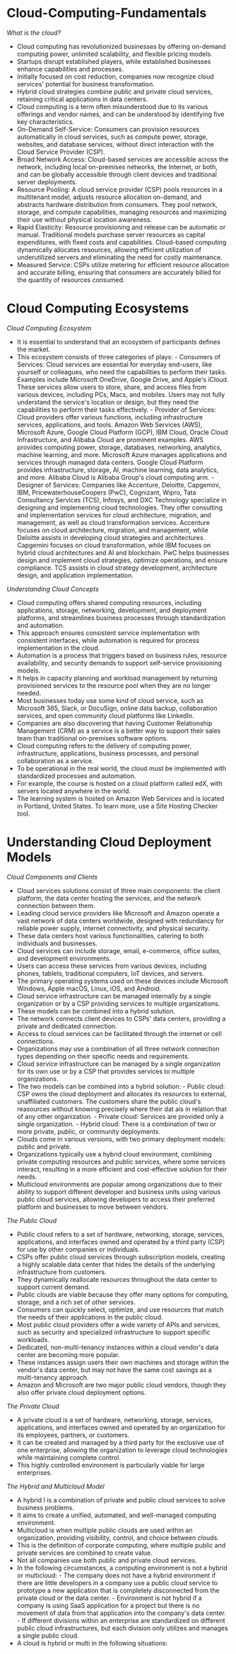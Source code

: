 # Cloud-Computing-Fundamentals
_What is the cloud?_
- Cloud computing has revolutionized businesses by offering on-demand computing power, unlimited scalability, and flexible pricing models.
- Startups disrupt established players, while established businesses enhance capabilities and processes.
- Initially focused on cost reduction, companies now recognize cloud services' potential for business transformation.
- Hybrid cloud strategies combine public and private cloud services, retaining critical applications in data centers.
- Cloud computing is a term often misunderstood due to its various offerings and vendor names, and can be understood by identifying five key characteristics.
- On-Demand Self-Service: Consumers can provision resources automatically in cloud services, such as compute power, storage, websites, and database services, without direct interaction with the Cloud Service Provider (CSP).
- Broad Network Access: Cloud-based services are accessible across the network, including local on-premises networks, the Internet, or both, and can be globally accessible through client devices and traditional server deployments.
- Resource Pooling: A cloud service provider (CSP) pools resources in a multitenant model, adjusts resource allocation on-demand, and abstracts hardware distribution from consumers. They pool network, storage, and compute capabilities, managing resources and maximizing their use without physical location awareness.
- Rapid Elasticity: Resource provisioning and release can be automatic or manual. Traditional models purchase server resources as capital expenditures, with fixed costs and capabilities. Cloud-based computing dynamically allocates resources, allowing efficient utilization of underutilized servers and eliminating the need for costly maintenance.
- Measured Service: CSPs utilize metering for efficient resource allocation and accurate billing, ensuring that consumers are accurately billed for the quantity of resources consumed.

# Cloud Computing Ecosystems
_Cloud Computing Ecosystem_
- It is essential to understand that an ecosystem of participants defines the market.
- This ecosystem consists of three categories of plays:
                 - Consumers of Services: Cloud services are essential for everyday end-users,                        like yourself or colleagues, who need the capabilities to perform their tasks.                     Examples include Microsoft OneDrive, Google Drive, and Apple's iCloud. These                       services allow users to store, share, and access files from various devices,                       including PCs, Macs, and mobiles. Users may not fully understand the service's                     location or design, but they need the capabilities to perform their tasks                          effectively.
                 - Provider of Services: Cloud providers offer various functions, including infrastructure services, applications, and tools. Amazon Web Services (AWS), Microsoft Azure, Google Cloud Platform (GCP), IBM Cloud, Oracle Cloud Infrastructure, and Alibaba Cloud are prominent examples. AWS provides computing power, storage, databases, networking, analytics, machine learning, and more. Microsoft Azure manages applications and services through managed data centers. Google Cloud Platform provides infrastructure, storage, AI, machine learning, data analytics, and more. Alibaba Cloud is Alibaba Group's cloud computing arm.
                  - Designer of Services: Companies like Accenture, Deloitte, Capgemini, IBM, PricewaterhouseCoopers (PwC), Cognizant, Wipro, Tata Consultancy Services (TCS), Infosys, and DXC Technology specialize in designing and implementing cloud technologies. They offer consulting and implementation services for cloud architecture, migration, and management, as well as cloud transformation services. Accenture focuses on cloud architecture, migration, and management, while Deloitte assists in developing cloud strategies and architectures. Capgemini focuses on cloud transformation, while IBM focuses on hybrid cloud architectures and AI and blockchain. PwC helps businesses design and implement cloud strategies, optimize operations, and ensure compliance. TCS assists in cloud strategy development, architecture design, and application implementation.

_Understanding Cloud Concepts_
- Cloud computing offers shared computing resources, including applications, storage, networking, development, and deployment platforms, and streamlines business processes through standardization and automation.
- This approach ensures consistent service implementation with consistent interfaces, while automation is required for process implementation in the cloud.
- Automation is a process that triggers based on business rules, resource availability, and security demands to support self-service provisioning models.
- It helps in capacity planning and workload management by returning provisioned services to the resource pool when they are no longer needed.
- Most businesses today use some kind of cloud service, such as Microsoft 365, Slack, or DocuSign, online data backup, collaboration services, and open community cloud platforms like LinkedIn.
- Companies are also discovering that having Customer Relationship Management (CRM) as a service is a better way to support their sales team than traditional on-premises software options.
- Cloud computing refers to the delivery of computing power, infrastructure, applications, business processes, and personal collaboration as a service.
- To be operational in the real world, the cloud must be implemented with standardized processes and automation.
- For example, the course is hosted on a cloud platform called edX, with servers located anywhere in the world.
- The learning system is hosted on Amazon Web Services and is located in Portland, United States. To learn more, use a Site Hosting Checker tool.

# Understanding Cloud Deployment Models
_Cloud Components and Clients_
- Cloud services solutions consist of three main components: the client platform, the data center hosting the services, and the network connection between them.
- Leading cloud service providers like Microsoft and Amazon operate a vast network of data centers worldwide, designed with redundancy for reliable power supply, internet connectivity, and physical security.
- These data centers host various functionalities, catering to both individuals and businesses.
- Cloud services can include storage, email, e-commerce, office suites, and development environments.
- Users can access these services from various devices, including phones, tablets, traditional computers, IoT devices, and servers.
- The primary operating systems used on these devices include Microsoft Windows, Apple macOS, Linux, iOS, and Android.
- Cloud service infrastructure can be managed internally by a single organization or by a CSP providing services to multiple organizations.
- These models can be combined into a hybrid solution.
- The network connects client devices to CSPs' data centers, providing a private and dedicated connection.
- Access to cloud services can be facilitated through the internet or cell connections.
- Organizations may use a combination of all three network connection types depending on their specific needs and requirements.
- Cloud service infrastructure can be managed by a single organization for its own use or by a CSP that provides services to multiple organizations.
- The two models can be combined into a hybrid solution:
                      - Public cloud: CSP owns the cloud deployment and allocates its resources to external, unaffiliated customers. The customers share the public cloud's reasources without knowing precisely where their dat ais in relation that of any other organization.
                      - Private cloud: Services are provided only a single organization.
                      - Hybrid cloud: There is a combination of two or more private, public, or community deployments.
- Clouds come in various versions, with two primary deployment models: public and private.
- Organizations typically use a hybrid cloud environment, combining private computing resources and public services, where some services interact, resulting in a more efficient and cost-effective solution for their needs.
- Multicloud environments are popular among organizations due to their ability to support different developer and business units using various public cloud services, allowing developers to access their preferred platform and businesses to move between vendors.

_The Public Cloud_
- Public cloud refers to a set of hardware, networking, storage, services, applications, and interfaces owned and operated by a third party (CSP) for use by other companies or individuals.
- CSPs offer public cloud services through subscription models, creating a highly scalable data center that hides the details of the underlying infrastructure from customers.
- They dynamically reallocate resources throughout the data center to support current demand.
- Public clouds are viable because they offer many options for computing, storage, and a rich set of other services.
- Consumers can quickly select, optimize, and use resources that match the needs of their applications in the public cloud.
- Most public cloud providers offer a wide variety of APIs and services, such as security and specialized infrastructure to support specific workloads.
- Dedicated, non-multi-tenancy instances within a cloud vendor's data center are becoming more popular.
- These instances assign users their own machines and storage within the vendor's data center, but may not have the same cost savings as a multi-tenancy approach.
- Amazon and Microsoft are two major public cloud vendors, though they also offer private cloud deployment options.

_The Private Cloud_
- A private cloud is a set of hardware, networking, storage, services, applications, and interfaces owned and operated by an organization for its employees, partners, or customers.
- It can be created and managed by a third party for the exclusive use of one enterprise, allowing the organization to leverage cloud technologies while maintaining complete control.
- This highly controlled environment is particularly viable for large enterprises.

_The Hybrid and Multicloud Model_
- A hybrid I is a combination of private and public cloud services to solve business problems.
- It aims to create a unified, automated, and well-managed computing environment.
- Multicloud is when multiple public clouds are used within an organization, providing visibility, control, and choice between clouds.
- This is the definition of corporate computing, where multiple public and private services are combined to create value.
- Not all companies use both public and private cloud services.
- In the following circumstances, a computing environment is not a hybrid or multicloud:
                            - The company does not have a hybrid environment if there are little developers in a company use a public cloud service to prototype a new application that is completely disconnected from the private cloud or the data center.
                            - Environment is not hybrid if a company is using SaaS application for a project but there is no movement of data from that application into the company's data center.
                            - If different divisions within an enterprise are standardized on different public cloud infrastructures, but each division only utilizes and manages a single public cloud.
- A cloud is hybrid or multi in the following situations:
